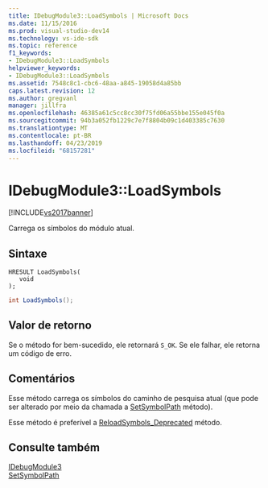 ```yaml
---
title: IDebugModule3::LoadSymbols | Microsoft Docs
ms.date: 11/15/2016
ms.prod: visual-studio-dev14
ms.technology: vs-ide-sdk
ms.topic: reference
f1_keywords:
- IDebugModule3::LoadSymbols
helpviewer_keywords:
- IDebugModule3::LoadSymbols
ms.assetid: 7548c8c1-cbc6-48aa-a845-19058d4a85bb
caps.latest.revision: 12
ms.author: gregvanl
manager: jillfra
ms.openlocfilehash: 46385a61c5cc8cc30f75fd06a55bbe155e045f0a
ms.sourcegitcommit: 94b3a052fb1229c7e7f8804b09c1d403385c7630
ms.translationtype: MT
ms.contentlocale: pt-BR
ms.lasthandoff: 04/23/2019
ms.locfileid: "68157281"
---
```

# <a name="idebugmodule3loadsymbols"></a>IDebugModule3::LoadSymbols
[!INCLUDE[vs2017banner](../../../includes/vs2017banner.md)]

Carrega os símbolos do módulo atual.  
  
## <a name="syntax"></a>Sintaxe  
  
```cpp#  
HRESULT LoadSymbols(  
   void  
);  
```  
  
```csharp  
int LoadSymbols();  
```  
  
## <a name="return-value"></a>Valor de retorno  
 Se o método for bem-sucedido, ele retornará `S_OK`. Se ele falhar, ele retorna um código de erro.  
  
## <a name="remarks"></a>Comentários  
 Esse método carrega os símbolos do caminho de pesquisa atual (que pode ser alterado por meio da chamada a [SetSymbolPath](../../../extensibility/debugger/reference/idebugengine3-setsymbolpath.md) método).  
  
 Esse método é preferível a [ReloadSymbols_Deprecated](../../../extensibility/debugger/reference/idebugmodule2-reloadsymbols-deprecated.md) método.  
  
## <a name="see-also"></a>Consulte também  
 [IDebugModule3](../../../extensibility/debugger/reference/idebugmodule3.md)   
 [SetSymbolPath](../../../extensibility/debugger/reference/idebugengine3-setsymbolpath.md)
